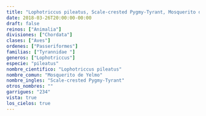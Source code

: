 ```yaml
---
title: "Lophotriccus pileatus, Scale-crested Pygmy-Tyrant, Mosquerito de Yelmo"
date: 2018-03-26T20:00:00-00:00
draft: false
reinos: ["Animalia"]
divisiones: ["Chordata"]
clases: ["Aves"]
ordenes: ["Passeriformes"]
familias: ["Tyrannidae "]
generos: ["Lophotriccus"]
especie: "pileatus"
nombre_cientifico: "Lophotriccus pileatus"
nombre_comun: "Mosquerito de Yelmo"
nombre_ingles: "Scale-crested Pygmy-Tyrant"
otros_nombres: ""
garrigues: "234"
vista: true
los_cielos: true
---
```

